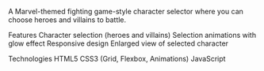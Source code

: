 
A Marvel-themed fighting game-style character selector where you can choose heroes and villains to battle.

Features Character selection (heroes and villains) Selection animations with glow effect Responsive design Enlarged view of selected character

Technologies HTML5 CSS3 (Grid, Flexbox, Animations) JavaScript
